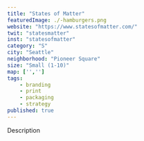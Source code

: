 ```yaml
---
title: "States of Matter"
featuredImage: ./-hamburgers.png
website: "https://www.statesofmatter.com/"
twit: "statesmatter"
inst: "statesofmatter"
category: "S"
city: "Seattle"
neighborhood: "Pioneer Square"
size: "Small (1-10)"
map: ['','']
tags:
    - branding
    - print
    - packaging
    - strategy
published: true
---
```


Description
